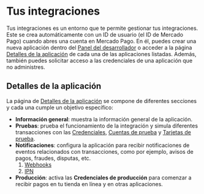 # Tus integraciones

Tus integraciones es un entorno que te permite gestionar tus integraciones. Este se crea automáticamente con un ID de usuario (el ID de Mercado Pago) cuando abres una cuenta en Mercado Pago. En él, puedes crear una nueva aplicación dentro del [Panel del desarrollador](/developers/panel/app) o acceder a la página [Detalles de la aplicación](/developers/es/docs/your-integrations/application-details) de cada una de las aplicaciones listadas. Además, también puedes solicitar acceso a las credenciales de una aplicación que no administres.

## Detalles de la aplicación

La página de [Detalles de la aplicación]((/developers/es/docs/your-integrations/application-details)) se compone de diferentes secciones y cada una cumple un objetivo específico:
* **Información general**: muestra la información general de la aplicación.
* **Pruebas**: prueba el funcionamiento de la integración y simula diferentes transacciones con las [Credenciales](/developers/es/docs/your-integrations/credentials), [Cuentas de prueba](/developers/es/docs/your-integrations/test/accounts) y [Tarjetas de prueba](/developers/es/docs/your-integrations/test/cards).
* **Notificaciones**: configura la aplicación para recibir notificaciones de eventos relacionados con transacciones, como por ejemplo, avisos de pagos, fraudes, disputas, etc.
    1. [Webhooks](/developers/es/docs/your-integrations/notifications/ipn)  
    2. [IPN](/developers/es/docs/your-integrations/notifications/webhooks)
* **Producción**: activa las **Credenciales de producción** para comenzar a recibir pagos en tu tienda en línea y en otras aplicaciones.